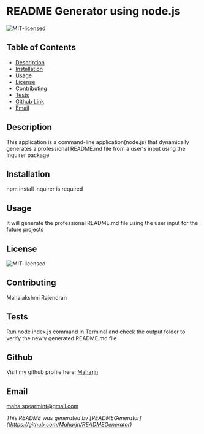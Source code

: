 

# README Generator using node.js

![MIT-licensed](https://img.shields.io/badge/license-MIT-red)

## Table of Contents
* [Description](#description)
* [Installation](#installation)
* [Usage](#usage)
* [License](#license)
* [Contributing](#contributing)
* [Tests](#tests)
* [Github Link](#github)
* [Email](#email)

## Description
This application is a command-line application(node.js) that dynamically generates a professional README.md file from a user's input using the Inquirer package

## Installation
npm install inquirer is required

## Usage
 It will generate the professional README.md file using the user input for the future projects

## License
![MIT-licensed](https://img.shields.io/badge/license-MIT-red)

## Contributing
 Mahalakshmi Rajendran

## Tests
Run node index.js command in Terminal and check the output folder to verify the newly generated README.md file

## Github

Visit my github profile here: [Maharjn](https://github.com/Maharjn)
## Email
maha.spearmint@gmail.com

_This README was generated by [READMEGenerator]((https://github.com/Maharjn/READMEGenerator)_

